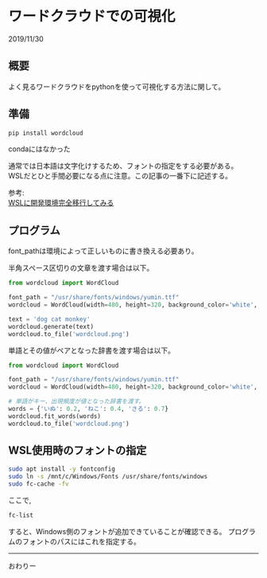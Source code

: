 # ワードクラウドでの可視化

2019/11/30

## 概要
よく見るワードクラウドをpythonを使って可視化する方法に関して。

## 準備

```sh
pip install wordcloud
```
condaにはなかった

通常では日本語は文字化けするため、フォントの指定をする必要がある。  
WSLだとひと手間必要になる点に注意。この記事の一番下に記述する。

参考:  
[WSLに開発環境完全移行してみる](https://qiita.com/LeftLetter/items/0eda1834a46c3b3bff60)


## プログラム
font_pathは環境によって正しいものに書き換える必要あり。

半角スペース区切りの文章を渡す場合は以下。
```py
from wordcloud import WordCloud

font_path = "/usr/share/fonts/windows/yumin.ttf"
wordcloud = WordCloud(width=480, height=320, background_color='white', font_path=font_path)

text = 'dog cat monkey'
wordcloud.generate(text)
wordcloud.to_file('wordcloud.png')
```

単語とその値がペアとなった辞書を渡す場合は以下。
```py
from wordcloud import WordCloud

font_path = "/usr/share/fonts/windows/yumin.ttf"
wordcloud = WordCloud(width=480, height=320, background_color='white', font_path=font_path)

# 単語がキー、出現頻度が値となった辞書を渡す。
words = {'いぬ': 0.2, 'ねこ': 0.4, 'さる': 0.7}
wordcloud.fit_words(words)
wordcloud.to_file('wordcloud.png')
```

## WSL使用時のフォントの指定

```sh
sudo apt install -y fontconfig
sudo ln -s /mnt/c/Windows/Fonts /usr/share/fonts/windows
sudo fc-cache -fv
```

ここで,
```sh
fc-list
```
すると、Windows側のフォントが追加できていることが確認できる。
プログラムのフォントのパスにはこれを指定する。


- - - 
おわりー